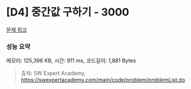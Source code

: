 # [D4] 중간값 구하기 - 3000 

[문제 링크](https://swexpertacademy.com/main/code/problem/problemDetail.do?contestProbId=AV-fO0s6ARoDFAXT) 

### 성능 요약

메모리: 125,396 KB, 시간: 911 ms, 코드길이: 1,881 Bytes



> 출처: SW Expert Academy, https://swexpertacademy.com/main/code/problem/problemList.do
